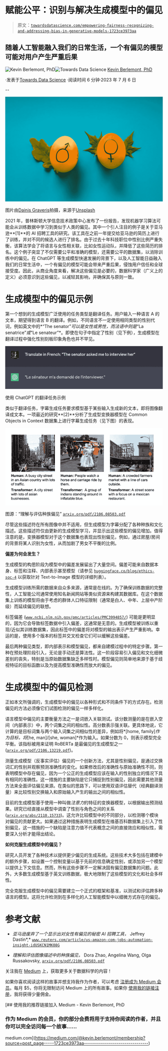 # 赋能公平：识别与解决生成模型中的偏见

> 原文：[`towardsdatascience.com/empowering-fairness-recognizing-and-addressing-bias-in-generative-models-1723ce3973aa`](https://towardsdatascience.com/empowering-fairness-recognizing-and-addressing-bias-in-generative-models-1723ce3973aa)

## 随着人工智能融入我们的日常生活，一个有偏见的模型可能对用户产生严重后果

[](https://medium.com/@kevin.berlemont?source=post_page-----1723ce3973aa--------------------------------)![Kevin Berlemont, PhD](https://medium.com/@kevin.berlemont?source=post_page-----1723ce3973aa--------------------------------)[](https://towardsdatascience.com/?source=post_page-----1723ce3973aa--------------------------------)![Towards Data Science](https://towardsdatascience.com/?source=post_page-----1723ce3973aa--------------------------------) [Kevin Berlemont, PhD](https://medium.com/@kevin.berlemont?source=post_page-----1723ce3973aa--------------------------------)

·发表于[Towards Data Science](https://towardsdatascience.com/?source=post_page-----1723ce3973aa--------------------------------) ·阅读时间 6 分钟·2023 年 7 月 6 日

--

![](img/49c317d74bb76b8a63d74a410f64cb29.png)

图片由[Dainis Graveris](https://unsplash.com/@dainisgraveris?utm_source=medium&utm_medium=referral)拍摄，来源于[Unsplash](https://unsplash.com/?utm_source=medium&utm_medium=referral)

2021 年，普林斯顿大学信息技术政策中心发布了一份报告，发现机器学习算法可能会从训练数据中学习到类似于人类的偏见。其中一个引人注目的例子是关于亚马逊**[1]**的 AI 招聘工具的研究。该工具在之前一年提交给亚马逊的简历上进行了训练，并对不同的候选人进行了排名。由于过去十年科技职位中性别比例严重失衡，该算法学会了将语言与女性相关联，比如女性运动队，并降低了这些简历的排名。这个例子突显了不仅需要公平和准确的模型，还需要公平的数据集，以消除训练中的偏见。在 ChatGPT 等生成模型快速发展的背景下，以及人工智能日益融入我们的日常生活中，一个有偏见的模型可能会带来严重后果，侵蚀用户信任和全球接受度。因此，从商业角度来看，解决这些偏见是必要的，数据科学家（广义上的定义）必须意识到这些偏见，以减轻其影响，并确保其与原则一致。

# 生成模型中的偏见示例

第一个想到的生成模型广泛使用的任务类型是翻译任务。用户输入一种语言 A 的文本，期望得到语言 B 的翻译。例如，不同语言不一定使用相同类型的性别代词，例如英文中的*“The senator”*可以是女性或男性，而法语中则是*“La senatrice”*或*“Le senateur”*。即使在句子中指定了性别（见下例），生成模型在翻译过程中强化性别刻板印象角色也并不罕见。

![](img/1f139699f5d40454bf4c3d0c442551be.png)

使用 ChatGPT 的翻译任务示例

类似于翻译任务，字幕生成任务要求模型基于某些输入生成新的文本，即将图像翻译成文本。一项最近的研究**[2]**分析了生成型变换器模型在 Common Objects in Context 数据集上进行字幕生成任务（见下图）的表现。

![](img/7e7a67c133b7be3514c7710863c91b9e.png)

图源：“理解与评估种族偏见” [`arxiv.org/pdf/2106.08503.pdf`](https://arxiv.org/pdf/2106.08503.pdf)

尽管这些描述符在所有图像中并不适用，但生成模型为字幕分配了各种种族和文化描述。这些描述符仅由更新的生成模型学习，并显示出这些模型的偏见增加。值得注意的是，变换器模型对于这个数据集也表现出性别偏见，例如，通过房屋/房间的背景将某人识别为女性，从而加剧了男女不平衡的比例。

**偏差为何会发生？**

生成模型的构思阶段为模型中的偏差发展留出了大量空间。偏差可能来自数据本身、标签和注释、内部表示甚至模型（请参见 [`huggingface.co/blog/ethics-soc-4`](https://huggingface.co/blog/ethics-soc-4) 以获取针对 Text-to-Image 模型的详细列表）。

生成模型训练所需的数据来自众多来源，通常是在线的。为了确保训练数据的完整性，人工智能公司通常使用知名新闻网站等类似资源来构建其数据库。在这个数据集上训练的模型将由于考虑的群体人口特征限制（通常是白人、中年、上层中产阶级）而延续偏见的联想。

标签偏差 ([`www.ncbi.nlm.nih.gov/pmc/articles/PMC3994857/`](https://www.ncbi.nlm.nih.gov/pmc/articles/PMC3994857/)) 可能是更明显的，因为它会导致标签数据中引入偏差，这通常是无意的。生成模型被训练以重现/近似其训练数据集，因此标签中的偏差将对模型的输出表示产生严重影响。幸运的是，使用多个版本的标签并交叉检查它们可以缓解这些偏差。

最后两种偏见类型，即内部表示和模型偏见，都来自建模过程中的特定步骤。第一种在预处理阶段引入，无论是手动还是算法性。这一阶段容易引入偏见和文化细微差别的丧失，特别是当原始数据集缺乏多样性时。模型偏见则简单地来源于基于歧视特征的目标函数以及为提高模型准确性而放大的偏见。

# 生成模型中的偏见检测

正如本文所强调的，生成模型中的偏见以各种形式和不同条件下的方式存在。检测偏见的方法必须像它们试图检测的偏见一样多样化。

语言模型中偏见的主要衡量方法之一是词嵌入关联测试。该分数测量的是在嵌入空间（内部表示）中，两个词集之间的相似性。高分数表示强关联。更具体地说，它计算的是目标词集与两个输入词集之间相似性的差异，例如将*[home, family]*作为目标，将*[he, man]/[she, woman]*作为输入。如果分数为 0，则表示模型完全平衡。该指标被用来证明 RoBERTa 是最偏见的生成模型之一 ([`arxiv.org/pdf/2106.13219.pdf`](https://arxiv.org/pdf/2106.13219.pdf))。

测量生成模型（反事实评估）偏见的一个创新方法，尤其是性别偏见，是通过交换词汇的性别并观察预测准确性的变化。如果修改后的准确性与原始准确性不同，则表明模型中存在偏见，因为一个公正的生成模型应该在输入的性别独立的情况下具有相同的准确性。这一措施的主要缺陷是它只捕捉到性别偏见，因此需要其他测量方法来全面评估偏见来源。在类似的思路下，可以使用双语评估替代（经典翻译测量）来比较性别交换输入和原始输入产生的输出之间的相似性。

目前的生成模型基于使用一种叫做*注意力*的特征的变换器模型，以根据输出预测结果。研究已经直接从模型中调查了性别与角色之间的关系 ([`arxiv.org/abs/2110.15733`](https://arxiv.org/abs/2110.15733))。这允许比较模型中的不同部分，以检测哪个模块对偏见的贡献更大。如果通过这种措施表明生成模型在维基百科数据集上引入了性别偏见，这一措施的一个缺陷是注意力值不代表概念之间的直接效应和相似性，需要深入分析才能得出结论。

**如何克服生成模型中的偏见？**

研究人员开发了各种技术以提供更少偏见的生成系统。这些技术大多包括在建模中的额外步骤，如设置一个控制变量以基于先前的信息确定性别，或添加另一个模型以提供上下文信息。然而，所有这些步骤不一定解决固有偏见数据集的问题。此外，大多数生成模型基于英文训练数据，极大地限制了这些模型的文化和社会多样性。

完全克服生成模型中的偏见需要建立一个正式的框架和基准，以测试和评估跨多种语言的模型。这将允许检测到在多样化的人工智能模型中以细微方式存在的偏见。

# 参考文献

+   *亚马逊废弃了一个显示出对女性有偏见的秘密 AI 招聘工具，* Jeffrey Dastin*,* [`www.reuters.com/article/us-amazon-com-jobs-automation-insight-idUSKCN1MK08G`](https://www.reuters.com/article/us-amazon-com-jobs-automation-insight-idUSKCN1MK08G)

+   *理解和评估图像描述中的种族偏见，* Dora Zhao, Angelina Wang, Olga Russakovsky, [`arxiv.org/pdf/2106.08503.pdf`](https://arxiv.org/pdf/2106.08503.pdf)

关注我在 [Medium](https://medium.com/@kevin.berlemont) 上，获取更多关于数据科学的内容！

如果你喜欢阅读这样的故事并想支持我作为作者，可以考虑 [注册成为 Medium 会员](https://medium.com/@kevin.berlemont/membership)。每月 $5，你将无限制访问 Medium 上的所有故事。如果你 [使用我的链接注册](https://medium.com/@kevin.berlemont/membership)，我将获得少量佣金。

[](https://medium.com/@kevin.berlemont/membership?source=post_page-----1723ce3973aa--------------------------------) [## 使用我的推荐链接加入 Medium - Kevin Berlemont, PhD

### 作为 Medium 的会员，你的部分会费将用于支持你阅读的作者，并且你可以完全访问每一个故事……

medium.com](https://medium.com/@kevin.berlemont/membership?source=post_page-----1723ce3973aa--------------------------------)
